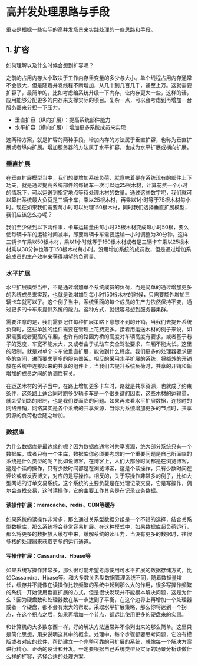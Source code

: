 # 高并发处理思路与手段

重点是根据一些实际的高并发场景来实践处理的一些思路和手段。

## 1. 扩容

如何理解以及什么时候会想到扩容呢？

之前的占用内存大小取决于工作内存里变量的多少与大小。单个线程占用内存通常不会很大，但是随着并发线程不断增加，从几十到几百几千，甚至上万。这就需要扩容了，最简单的，比如考虑给系统升级一下内存，让内存更大一些，这样的话，应用能够分配更多的内存来支撑实际的项目。复杂一点，可以会考虑到再增加一台 服务器来分担一下压力。

- 垂直扩容（纵向扩展）：提高系统部件能力
- 水平扩容（横向扩展）：增加更多系统成员来实现

这两种方案，就是扩容的两种手段。增加内存的方法属于垂直扩容，也称为垂直扩展或者纵向扩展。增加服务器的方法属于水平扩容，也成为水平扩展或横向扩展。

### 垂直扩展

在垂直扩展模型当中，我们想要增加系统负荷，就意味着要在系统现有的部件上下功夫，就是通过提高系统部件的每辆车一次可以运25根木材，计算花费一个小时的情况下，可以运送到指定地点等待处理木材的数量。通过这些数字呢，我们就可以算出系统最大负荷是三辆卡车，乘以25根木材，再乘以1小时等于75根木材每小时。现在如果我们需要每小时可以处理150根木材，同时我们选择垂直扩展模型，我们应该怎么办呢？

我们至少做到以下两件事，卡车运输量由每小时25根木材变成每小时50根，要么使每辆卡车的运输时间减半，即要每辆卡车需要运输一小时调整为30分钟。这样三辆卡车乘以50根木材，乘以1小时就等于150根木材或者是三辆卡车乘以25根木材乘以30分钟也等于150根木材每小时。没用增加系统的成员数，但是通过增加系统成员的生产效率来获得期望的负荷量。

### 水平扩展

水平扩展模型当中，不是通过增加单个系统成员的负荷，而是简单的通过增加更多的系统成员来实现，也就是说增加到每小时150根木材的时候，只需要额外增加三辆卡车就可以了。这个例子当中，系统里面的每个成员的生产力依然保持不变，通过更多的卡车来提供系统的能力。这种方式，就很容易想到服务器集群。

需要注意的是，我们需要记住每种扩展策略下意想不到的开销，当我们去提升系统负荷时，这些单独的组件需要在管理上花费更多。接着用运送木材的例子来说，如果需要或者更高的车厢，也许有的路因为桥的高度对车辆高度有要求，或者基于巷子的宽度，车宽不能太大，又或者由于机动车安全驾驶要求，车厢不能太长。这里的限制，就是对单个卡车做垂直扩展，能做到什么程度。我们更多的处理器要求更多的空间，进而要求更多的服务器架。相反的采用水平扩展的系统，将额外的开销放在系统中连接起来的共享的组件上，当我们去提升系统负荷时，共享的开销和新增加的成员之间的协调性有关。

在运送木材的例子当中，在路上增加更多卡车时，路就是共享资源，也就成了约束条件，这条路上适合同时跑多少辆卡车是一个很关键的因素，这些木材的运输量，就会受到路的限制，也是我们要面临的问题。如果再来看水平扩展数据，连接时的网络开销，网络其实是各个系统的共享资源，当你为系统增加更多的节点时，共享资源的负荷也会随之增加。

### 数据库

为什么数据库是最边缘的呢？因为数据库通常时共享资源，绝大部分系统只有一个数据库，或者只有一个主库，数据库你必须要考虑的一个重要问题是自己所面临的系统是什么类型的呢？比如说博客，在博客上，人们大部分时间都是在浏览博客，这是个读的操作，只有少数时间都是在浏览博客，这是个读操作，只有少数时间在评论或者发表博文，对应的是写操作。相反的，关于写操作非常多的例子，比如大型网站的订单交易系统，这个系统的主要负载是在处理记录交易，它是写操作，偶尔会查找交易，这时读操作，它的主要工作其实是在记录业务数据。

#### 读操作扩展：memcache、redis、CDN等缓存

如果系统的读操作非常多，那么通过关系型数据分组是一个不错的选择，结合关系型数据库，那么系统将会非常容易扩展。在这种模式中，如果数据库超负荷运行，那么将更多的数据放入缓存中来，缓解系统的读压力，当没有更多的数据时，往很多核的处理器来获取更多的运行通道。

#### 写操作扩展：Cassandra、Hbase等

如果系统写操作非常多，那么很可能希望考虑使用可水平扩展的数据存储方式，比如Cassandra、Hbase等。和大多数关系型数据管理系统不同，随着数据量增长，缓存并不能像在读操作比较频繁的系统中起到那么大的作用，很多写操作频繁的系统一开始使用垂直扩展的方式，但是很快发现并不能根本解决问题，这是为什么？因为硬盘数和处理器数在某一点达到了平衡，在这个边界上再增加一个处理器或者一个硬盘，都不会有太大的帮助。采取水平扩展策略，那么你将达到一个拐点，在这个拐点之后，如果再增加一个节点，都远比使用更多的硬盘来的实惠。

和计算机的大多数东西一样，好的解决方法通常并不像列出来的那么简单。这里只是简化思想，用来说明这其中的概念。处理中，每个步骤都要思考问题，它没有模版或者对应的软件，帮助建立一个完整可靠的可扩展的系统，就像每一个解决方案进行精心、正确的设计和开发。一定要根据自己系统类型及实际的场景分析该做什么样的扩容，选择合适的处理方案。